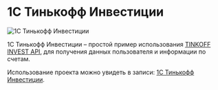 # 1С Тинькофф Инвестиции

![1С Тинькофф Инвестиции](https://blagin.ru/wp-content/uploads/2022/05/1С-Тинькофф-Инвестиции.png)

1С Тинькофф Инвестиции – простой пример использования [TINKOFF INVEST API](https://tinkoff.github.io/investAPI/), для получения данных пользователя и информации по счетам.

Использование проекта можно увидеть в записи: [1С Тинькофф Инвестиции](https://blagin.ru/1s-tinkoff-investicii/).